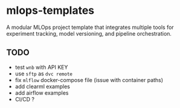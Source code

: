 # mlops-templates
A modular MLOps project template that integrates multiple tools for experiment tracking, model versioning, and pipeline orchestration.

## TODO
- test `wnb` with API KEY
- use `sftp` as `dvc remote`
- fix `mlflow` docker-compose file (issue with container paths)
- add clearml examples
- add airflow examples
- CI/CD ?